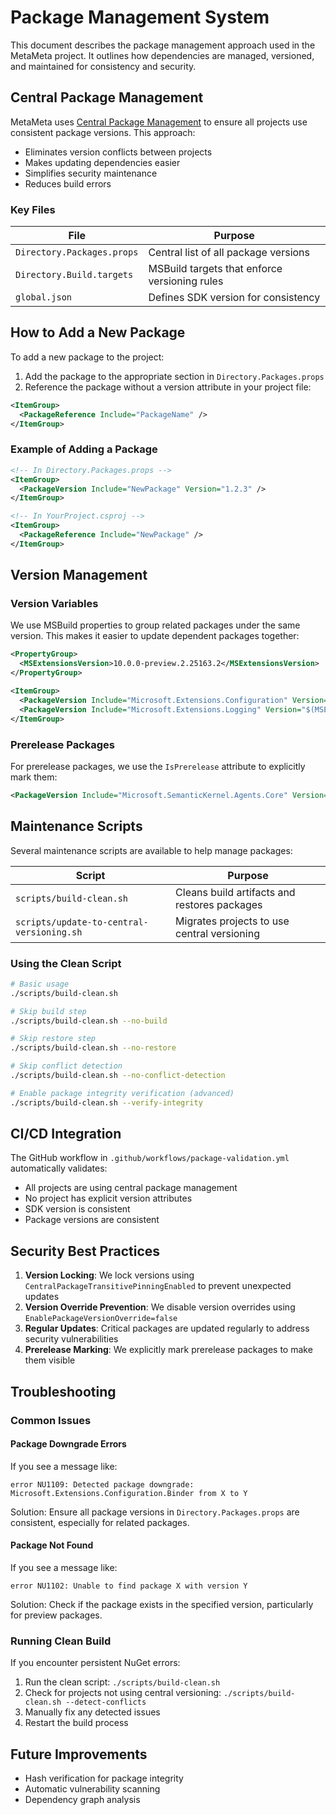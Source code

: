 # Package Management System

This document describes the package management approach used in the MetaMeta project. It outlines how dependencies are managed, versioned, and maintained for consistency and security.

## Central Package Management

MetaMeta uses [Central Package Management](https://learn.microsoft.com/en-us/nuget/consume-packages/central-package-management) to ensure all projects use consistent package versions. This approach:

- Eliminates version conflicts between projects
- Makes updating dependencies easier
- Simplifies security maintenance
- Reduces build errors

### Key Files

| File | Purpose |
|------|---------|
| `Directory.Packages.props` | Central list of all package versions |
| `Directory.Build.targets` | MSBuild targets that enforce versioning rules |
| `global.json` | Defines SDK version for consistency |

## How to Add a New Package

To add a new package to the project:

1. Add the package to the appropriate section in `Directory.Packages.props`
2. Reference the package without a version attribute in your project file:

```xml
<ItemGroup>
  <PackageReference Include="PackageName" />
</ItemGroup>
```

### Example of Adding a Package

```xml
<!-- In Directory.Packages.props -->
<ItemGroup>
  <PackageVersion Include="NewPackage" Version="1.2.3" />
</ItemGroup>

<!-- In YourProject.csproj -->
<ItemGroup>
  <PackageReference Include="NewPackage" />
</ItemGroup>
```

## Version Management

### Version Variables

We use MSBuild properties to group related packages under the same version. This makes it easier to update dependent packages together:

```xml
<PropertyGroup>
  <MSExtensionsVersion>10.0.0-preview.2.25163.2</MSExtensionsVersion>
</PropertyGroup>

<ItemGroup>
  <PackageVersion Include="Microsoft.Extensions.Configuration" Version="$(MSExtensionsVersion)" />
  <PackageVersion Include="Microsoft.Extensions.Logging" Version="$(MSExtensionsVersion)" />
</ItemGroup>
```

### Prerelease Packages

For prerelease packages, we use the `IsPrerelease` attribute to explicitly mark them:

```xml
<PackageVersion Include="Microsoft.SemanticKernel.Agents.Core" Version="1.44.0-preview" IsPrerelease="true" />
```

## Maintenance Scripts

Several maintenance scripts are available to help manage packages:

| Script | Purpose |
|--------|---------|
| `scripts/build-clean.sh` | Cleans build artifacts and restores packages |
| `scripts/update-to-central-versioning.sh` | Migrates projects to use central versioning |

### Using the Clean Script

```bash
# Basic usage
./scripts/build-clean.sh

# Skip build step
./scripts/build-clean.sh --no-build

# Skip restore step
./scripts/build-clean.sh --no-restore

# Skip conflict detection
./scripts/build-clean.sh --no-conflict-detection

# Enable package integrity verification (advanced)
./scripts/build-clean.sh --verify-integrity
```

## CI/CD Integration

The GitHub workflow in `.github/workflows/package-validation.yml` automatically validates:

- All projects are using central package management
- No project has explicit version attributes
- SDK version is consistent
- Package versions are consistent

## Security Best Practices

1. **Version Locking**: We lock versions using `CentralPackageTransitivePinningEnabled` to prevent unexpected updates
2. **Version Override Prevention**: We disable version overrides using `EnablePackageVersionOverride=false`
3. **Regular Updates**: Critical packages are updated regularly to address security vulnerabilities
4. **Prerelease Marking**: We explicitly mark prerelease packages to make them visible

## Troubleshooting

### Common Issues

#### Package Downgrade Errors

If you see a message like:
```
error NU1109: Detected package downgrade: Microsoft.Extensions.Configuration.Binder from X to Y
```

Solution: Ensure all package versions in `Directory.Packages.props` are consistent, especially for related packages.

#### Package Not Found

If you see a message like:
```
error NU1102: Unable to find package X with version Y
```

Solution: Check if the package exists in the specified version, particularly for preview packages.

### Running Clean Build

If you encounter persistent NuGet errors:

1. Run the clean script: `./scripts/build-clean.sh`
2. Check for projects not using central versioning: `./scripts/build-clean.sh --detect-conflicts`
3. Manually fix any detected issues
4. Restart the build process

## Future Improvements

- Hash verification for package integrity
- Automatic vulnerability scanning
- Dependency graph analysis 
